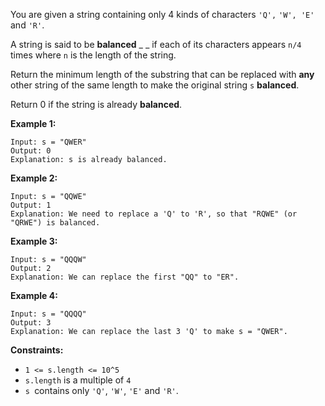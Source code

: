 You are given a string containing only 4 kinds of characters `'Q',` `'W', 'E'`
and `'R'`.

A string is said to be  **balanced** _ _ if each of its characters appears
`n/4` times where `n` is the length of the string.

Return the minimum length of the substring that can be replaced with **any**
other string of the same length to make the original string `s`  **balanced**.

Return 0 if the string is already **balanced**.



**Example 1:**

    
    
    Input: s = "QWER"
    Output: 0
    Explanation: s is already balanced.

**Example 2:**

    
    
    Input: s = "QQWE"
    Output: 1
    Explanation: We need to replace a 'Q' to 'R', so that "RQWE" (or "QRWE") is balanced.
    

**Example 3:**

    
    
    Input: s = "QQQW"
    Output: 2
    Explanation: We can replace the first "QQ" to "ER". 
    

**Example 4:**

    
    
    Input: s = "QQQQ"
    Output: 3
    Explanation: We can replace the last 3 'Q' to make s = "QWER".
    



**Constraints:**

  * `1 <= s.length <= 10^5`
  * `s.length` is a multiple of `4`
  * `s `contains only `'Q'`, `'W'`, `'E'` and `'R'`.

